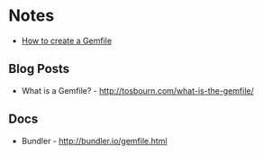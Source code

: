# Notes

* [How to create a Gemfile](https://github.com/ogirginc/Notes/blob/master/lib/Ruby/Gem/create-gemfile.md)

## Blog Posts

* What is a Gemfile? - http://tosbourn.com/what-is-the-gemfile/

## Docs
* Bundler - http://bundler.io/gemfile.html
